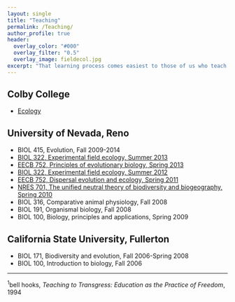 ```yaml
---
layout: single
title: "Teaching"
permalink: /Teaching/
author_profile: true
header:
  overlay_color: "#000"
  overlay_filter: "0.5"
  overlay_image: fieldecol.jpg
excerpt: "That learning process comes easiest to those of us who teach who also believe that there is an aspect of our vocation that is sacred; who believe that our work is not merely to share information but to share in the intellectual and spiritual growth of our students<sup>1</sup>."
---
```


## Colby College
* [Ecology](/Courses/Ecology.md)

## University of Nevada, Reno
* BIOL 415, Evolution, Fall 2009-2014
* [BIOL 322, Experimental field ecology, Summer 2013](/Courses/BIOL322.html)
* [EECB 752, Principles of evolutionary biology, Spring 2013](/Courses/Evolution.html)
* [BIOL 322, Experimental field ecology, Summer 2012](/Courses/BIOL322_12.html)
* [EECB 752, Dispersal evolution and ecology, Spring 2011](/Courses/Dispersal.html)
* [NRES 701, The unified neutral theory of biodiversity and biogeography, Spring 2010](/Courses/UNTB.html)
* BIOL 316, Comparative animal physiology, Fall 2008
* BIOL 191, Organismal biology, Fall 2008
* BIOL 100, Biology, principles and applications, Spring 2009

## California State University, Fullerton
* BIOL 171, Biodiversity and evolution, Fall 2006-Spring 2008
* BIOL 100, Introduction to biology, Fall 2006

---

<sup>1</sup>bell hooks, *Teaching to Transgress: Education as the Practice of Freedom*, 1994
